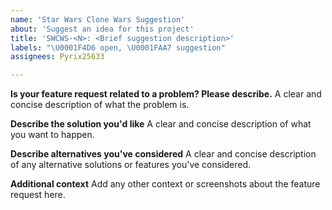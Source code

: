 ```yaml
---
name: 'Star Wars Clone Wars Suggestion'
about: 'Suggest an idea for this project'
title: 'SWCWS-<N>: <Brief suggestion description>'
labels: "\U0001F4D6 open, \U0001FAA7 suggestion"
assignees: Pyrix25633

---
```


**Is your feature request related to a problem? Please describe.**
A clear and concise description of what the problem is.

**Describe the solution you'd like**
A clear and concise description of what you want to happen.

**Describe alternatives you've considered**
A clear and concise description of any alternative solutions or features you've considered.

**Additional context**
Add any other context or screenshots about the feature request here.

